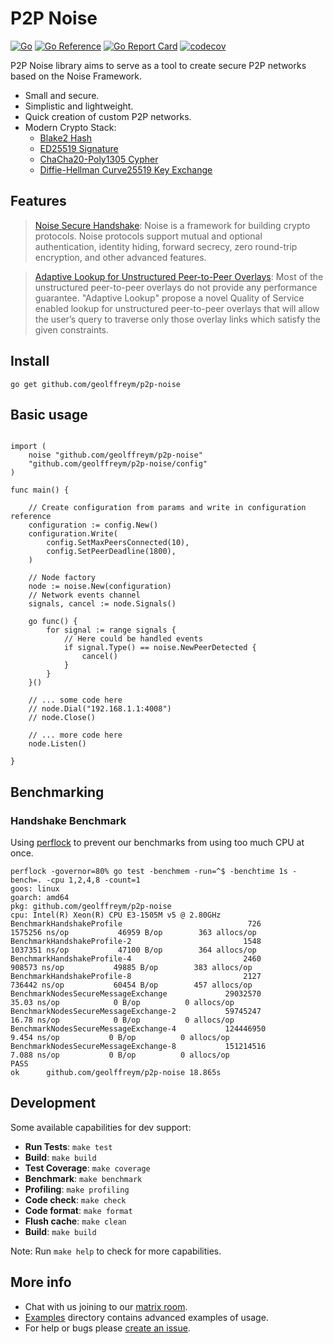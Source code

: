 # P2P Noise

[![Go](https://github.com/geolffreym/p2p-noise/actions/workflows/go.yml/badge.svg?branch=main)](https://github.com/geolffreym/p2p-noise/actions/workflows/go.yml)
[![Go Reference](https://pkg.go.dev/badge/github.com/geolffreym/p2p-noise.svg)](https://pkg.go.dev/github.com/geolffreym/p2p-noise)
[![Go Report Card](https://goreportcard.com/badge/github.com/geolffreym/p2p-noise)](https://goreportcard.com/report/github.com/geolffreym/p2p-noise)
[![codecov](https://codecov.io/gh/geolffreym/p2p-noise/branch/main/graph/badge.svg?token=TAI49WYVTS)](https://codecov.io/gh/geolffreym/p2p-noise)

P2P Noise library aims to serve as a tool to create secure P2P networks based on the Noise Framework.

* Small and secure.
* Simplistic and lightweight.
* Quick creation of custom P2P networks.
* Modern Crypto Stack:
  * [Blake2 Hash](https://www.blake2.net/)
  * [ED25519 Signature](https://ed25519.cr.yp.to/)
  * [ChaCha20-Poly1305 Cypher]( https://en.wikipedia.org/wiki/ChaCha20-Poly1305)
  * [Diffie-Hellman Curve25519 Key Exchange](https://en.wikipedia.org/wiki/Curve25519)

## Features

> [Noise Secure Handshake](http://www.noiseprotocol.org/):
Noise is a framework for building crypto protocols. Noise protocols support mutual and optional authentication, identity hiding, forward secrecy, zero round-trip encryption, and other advanced features.

> [Adaptive Lookup for Unstructured Peer-to-Peer Overlays](https://arxiv.org/pdf/1509.04417.pdf):
Most of the unstructured peer-to-peer overlays do not provide any performance guarantee. "Adaptive Lookup" propose a novel Quality of Service enabled lookup for unstructured peer-to-peer overlays that will allow the user’s query to traverse only those overlay links which satisfy the given constraints.

## Install

```
go get github.com/geolffreym/p2p-noise
```

## Basic usage

```package main

import (
	noise "github.com/geolffreym/p2p-noise"
	"github.com/geolffreym/p2p-noise/config"
)

func main() {

	// Create configuration from params and write in configuration reference
	configuration := config.New()
	configuration.Write(
		config.SetMaxPeersConnected(10),
		config.SetPeerDeadline(1800),
	)

	// Node factory
	node := noise.New(configuration)
	// Network events channel
	signals, cancel := node.Signals()

	go func() {
		for signal := range signals {
			// Here could be handled events
			if signal.Type() == noise.NewPeerDetected {
				cancel()
			}
		}
	}()

	// ... some code here
	// node.Dial("192.168.1.1:4008")
	// node.Close()

	// ... more code here
	node.Listen()

}

```

## Benchmarking

### Handshake Benchmark

Using [perflock](https://github.com/aclements/perflock) to prevent our benchmarks from using too much CPU at once.

```text
perflock -governor=80% go test -benchmem -run=^$ -benchtime 1s -bench=. -cpu 1,2,4,8 -count=1
goos: linux
goarch: amd64
pkg: github.com/geolffreym/p2p-noise
cpu: Intel(R) Xeon(R) CPU E3-1505M v5 @ 2.80GHz
BenchmarkHandshakeProfile                            726           1575256 ns/op           46959 B/op        363 allocs/op
BenchmarkHandshakeProfile-2                         1548           1037351 ns/op           47100 B/op        364 allocs/op
BenchmarkHandshakeProfile-4                         2460            908573 ns/op           49885 B/op        383 allocs/op
BenchmarkHandshakeProfile-8                         2127            736442 ns/op           60454 B/op        457 allocs/op
BenchmarkNodesSecureMessageExchange             29032570                35.03 ns/op            0 B/op          0 allocs/op
BenchmarkNodesSecureMessageExchange-2           59745247                16.78 ns/op            0 B/op          0 allocs/op
BenchmarkNodesSecureMessageExchange-4           124446950                9.454 ns/op           0 B/op          0 allocs/op
BenchmarkNodesSecureMessageExchange-8           151214516                7.088 ns/op           0 B/op          0 allocs/op
PASS
ok      github.com/geolffreym/p2p-noise 18.865s

```

## Development

Some available capabilities for dev support:

* **Run Tests**: `make test`
* **Build**: `make build`
* **Test Coverage**: `make coverage`
* **Benchmark**: `make benchmark`
* **Profiling**: `make profiling`
* **Code check**: `make check`
* **Code format**: `make format`
* **Flush cache**: `make clean`
* **Build**: `make build`

Note: Run `make help` to check for more capabilities.  

## More info

* Chat with us joining to our [matrix room](https://matrix.to/#/!XgrTEPPGsKCPvdtDeC:matrix.org?via=matrix.org).
* [Examples](https://github.com/geolffreym/p2p-noise/examples) directory contains advanced examples of usage.
* For help or bugs please [create an issue](https://github.com/geolffreym/p2p-noise/issues).
